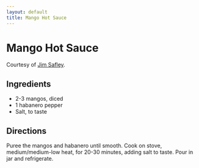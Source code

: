 ```yaml
---
layout: default
title: Mango Hot Sauce
---
```


# Mango Hot Sauce

Courtesy of [Jim Safley](http://jimsafley.com).

## Ingredients

-   2-3 mangos, diced
-   1 habanero pepper
-   Salt, to taste

## Directions

Puree the mangos and habanero until smooth. Cook on stove,
medium/medium-low heat, for 20-30 minutes, adding salt to taste. Pour in
jar and refrigerate.
